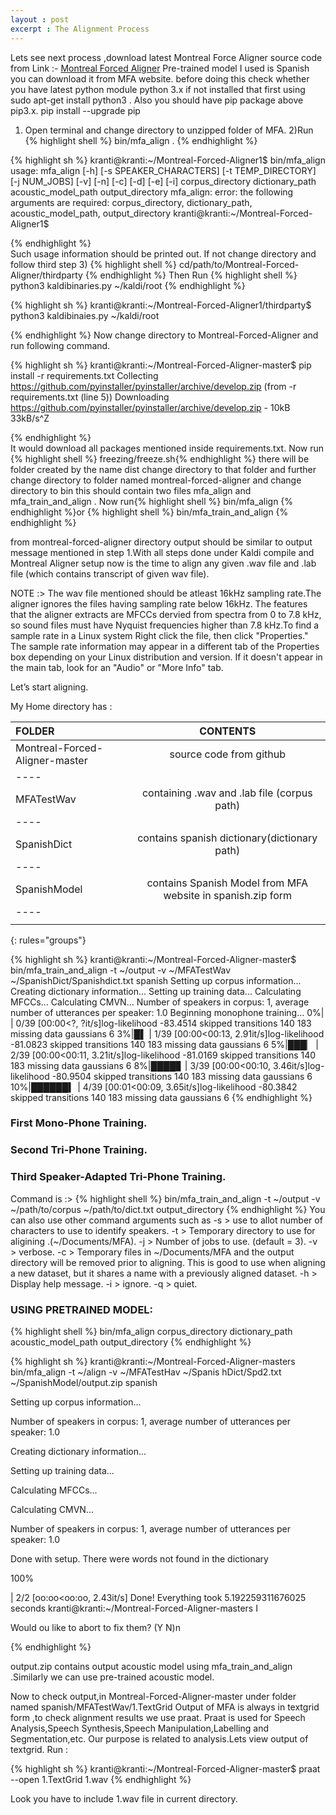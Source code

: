 ```yaml
---
layout : post
excerpt : The Alignment Process
---
```

Lets see next process ,download latest Montreal Force Aligner source code from
Link :- [Montreal Forced Aligner](https://github.com/MontrealCorpusTools/Montreal-Forced-Aligner.git)
Pre-trained model I used is Spanish you can download it from MFA website.
before doing this check whether you have latest python module python 3.x
if not installed that first using sudo apt-get install python3 .
Also you should have pip package above pip3.x.
pip install --upgrade pip
1) Open terminal and change directory to unzipped folder of MFA.
2)Run
{% highlight shell %}
 bin/mfa_align .
 {% endhighlight %}

{% highlight sh %}
kranti@kranti:~/Montreal-Forced-Aligner1$ bin/mfa_align
usage: mfa_align [-h] [-s SPEAKER_CHARACTERS] [-t TEMP_DIRECTORY]
                 [-j NUM_JOBS] [-v] [-n] [-c] [-d] [-e] [-i]
                 corpus_directory dictionary_path acoustic_model_path
                 output_directory
mfa_align: error: the following arguments are required: corpus_directory, dictionary_path, acoustic_model_path, output_directory
kranti@kranti:~/Montreal-Forced-Aligner1$

{% endhighlight %}  
Such usage information should be printed out.
If not change directory and follow third step
3)
{% highlight shell %}
cd/path/to/Montreal-Forced-Aligner/thirdparty
{% endhighlight %}
Then Run
{% highlight shell %}
python3 kaldibinaries.py ~/kaldi/root
{% endhighlight %}

{% highlight sh %}
kranti@kranti:~/Montreal-Forced-Aligner1/thirdparty$ python3 kaldibinaies.py ~/kaldi/root

{% endhighlight %}
Now change directory to Montreal-Forced-Aligner and run following command.

{% highlight sh %}
kranti@kranti:~/Montreal-Forced-Aligner-master$ pip install -r requirements.txt
Collecting https://github.com/pyinstaller/pyinstaller/archive/develop.zip (from -r requirements.txt (line 5))
  Downloading https://github.com/pyinstaller/pyinstaller/archive/develop.zip
     - 10kB 33kB/s^Z

{% endhighlight %}  
It would download all packages mentioned inside requirements.txt.
Now run {% highlight shell %} freezing/freeze.sh{% endhighlight %} there will be
folder created by the name dist change directory to that folder and further
change directory to folder named montreal-forced-aligner and change directory to
 bin this should contain two files mfa_align and mfa_train_and_align .
Now run{% highlight shell %} bin/mfa_align {% endhighlight %}or
{% highlight shell %}
bin/mfa_train_and_align
{% endhighlight %}

from montreal-forced-aligner directory output should be similar to output
message mentioned in step 1.With all steps done under Kaldi compile and Montreal
Aligner setup now is the time to align any given .wav file and .lab file
(which contains transcript of given wav file).

NOTE :>
The wav file mentioned should be atleast 16kHz sampling rate.The aligner ignores
the files having sampling rate below 16kHz. The features that the aligner extracts
are MFCCs dervied from spectra from 0 to 7.8 kHz, so sound files must have
Nyquist frequencies higher than 7.8 kHz.To find a sample rate in a Linux system
 Right click the file, then click "Properties." The sample rate information may
appear in a different tab of the Properties box depending on your Linux
distribution and version. If it doesn't appear in the main tab, look for an
"Audio" or "More Info" tab.

Let’s start aligning.

My Home directory has :


  | FOLDER                           | CONTENTS |
  |:---------------------------------|:---------------------------------------------------------: |
  | Montreal-Forced-Aligner-master   | source code from github   |
  |----
  | MFATestWav                       |  containing .wav and .lab file  (corpus path) |
  |----
  | SpanishDict                      | contains spanish dictionary(dictionary path) |
  |----
  | SpanishModel                     | contains Spanish Model from MFA website in spanish.zip form |
  |----
  |                                  |                                                             |
  {: rules="groups"}                                                    


{% highlight sh %}
kranti@kranti:~/Montreal-Forced-Aligner-master$ bin/mfa_train_and_align -t ~/output -v ~/MFATestWav ~/SpanishDict/Spanishdict.txt spanish
Setting up corpus information...
Creating dictionary information...
Setting up training data...
Calculating MFCCs...
Calculating CMVN...
Number of speakers in corpus: 1, average number of utterances per speaker: 1.0
Beginning monophone training...
  0%|                                                                       | 0/39 [00:00<?, ?it/s]log-likelihood -83.4514
skipped transitions 140 183
missing data gaussians 6
  3%|█▌                                                             | 1/39 [00:00<00:13,  2.91it/s]log-likelihood -81.0823
skipped transitions 140 183
missing data gaussians 6
  5%|███▏                                                           | 2/39 [00:00<00:11,  3.21it/s]log-likelihood -81.0169
skipped transitions 140 183
missing data gaussians 6
  8%|████▊                                                          | 3/39 [00:00<00:10,  3.46it/s]log-likelihood -80.9504
skipped transitions 140 183
missing data gaussians 6
 10%|██████▍                                                        | 4/39 [00:01<00:09,  3.65it/s]log-likelihood -80.3842
skipped transitions 140 183
missing data gaussians 6
{% endhighlight %}

### First Mono-Phone Training.

### Second Tri-Phone Training.

### Third Speaker-Adapted Tri-Phone Training.

Command is :>
{% highlight shell %}
bin/mfa_train_and_align -t ~/output -v ~/path/to/corpus ~/path/to/dict.txt output_directory
{% endhighlight %}
You can also use other command arguments such as
-s > use to allot number of characters to use to identify speakers.
-t > Temporary directory to use for aligining .(~/Documents/MFA).
-j > Number of jobs to use. (default = 3).
-v > verbose.
-c > Temporary files in ~/Documents/MFA and the output directory will be removed
     prior to aligning. This is good to use when aligning a new dataset, but it
     shares a name with a previously aligned dataset.
-h > Display help message.
-i > ignore.
-q > quiet.

### USING PRETRAINED MODEL:
{% highlight shell %}
bin/mfa_align corpus_directory dictionary_path acoustic_model_path output_directory
{% endhighlight %}

{% highlight sh %}
kranti@kranti:~/Montreal-Forced-Aligner-masters bin/mfa_align -t ~/align -v ~/MFATestHav ~/Spanis
hDict/Spd2.txt ~/SpanishModel/output.zip spanish

Setting up corpus information...

Number of speakers in corpus: 1, average number of utterances per speaker: 1.0

Creating dictionary information...

Setting up training data...

Calculating MFCCs...

Calculating CMVN...

Number of speakers in corpus: 1, average number of utterances per speaker: 1.0

Done with setup.
There were words not found in the dictionary

100%

| 2/2 [oo:oo<oo:oo, 2.43it/s]
Done! Everything took 5.192259311676025 seconds
kranti@kranti:~/Montreal-Forced-Aligner-masters I

Would ou like to abort to fix them? (Y N)n

{% endhighlight %}

output.zip contains output acoustic model using mfa_train_and_align .Similarly
we can use pre-trained acoustic model.

Now to check output,in Montreal-Forced-Aligner-master under folder named
spanish/MFATestWav/1.TextGrid
Output of MFA is always in textgrid form ,to check alignment results we use praat.
Praat is used for Speech Analysis,Speech Synthesis,Speech Manipulation,Labelling
and Segmentation,etc.
Our purpose is related to analysis.Lets view output of textgrid.
Run :

{% highlight sh %}
kranti@kranti:~/Montreal-Forced-Aligner-master$ praat --open 1.TextGrid 1.wav
{% endhighlight %}  

Look you have to include 1.wav file in current directory.
